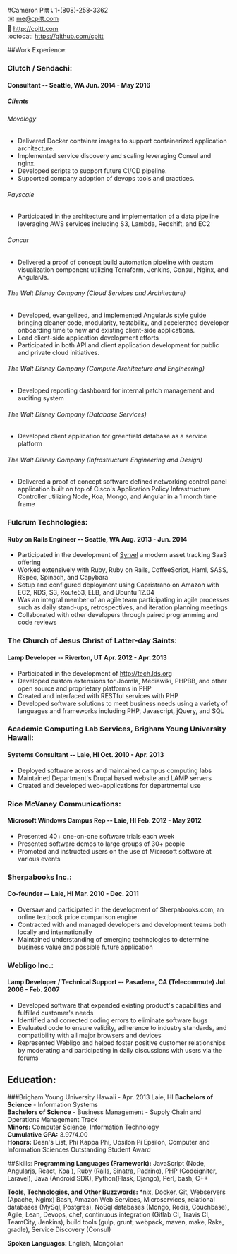 #Cameron Pitt
:telephone_receiver:  1-(808)-258-3362  
:envelope:   me@cpitt.com  
:bust_in_silhouette: http://cpitt.com  
:octocat:  https://github.com/cpitt  


##Work Experience:

### Clutch / Sendachi:
#### Consultant -- Seattle, WA Jun. 2014 - May 2016

##### Clients

###### Movology
* Delivered Docker container images to support containerized application architecture.
* Implemented service discovery and scaling leveraging Consul and nginx.
* Developed scripts to support future CI/CD pipeline.
* Supported company adoption of devops tools and practices.

###### Payscale
* Participated in the architecture and implementation of a data pipeline
  leveraging AWS services including S3, Lambda, Redshift, and EC2

###### Concur
* Delivered a proof of concept build automation pipeline with custom
  visualization component utilizing Terraform, Jenkins, Consul, Nginx, and
  AngularJs.

###### The Walt Disney Company (Cloud Services and Architecture)
* Developed, evangelized, and implemented AngularJs style guide
    bringing cleaner code, modularity, testability, and
    accelerated developer onboarding time to new and existing client-side
    applications.
* Lead client-side application development efforts
* Participated in both API and client application development for public and
  private cloud initiatives.

###### The Walt Disney Company (Compute Architecture and Engineering)
* Developed reporting dashboard for internal patch management and auditing system

###### The Walt Disney Company (Database Services)
* Developed client application for greenfield database as a service platform

###### The Walt Disney Company (Infrastructure Engineering and Design)
* Delivered a proof of concept software defined networking control panel
  application built on top of Cisco's Application Policy Infrastructure Controller
  utilizing Node, Koa, Mongo, and Angular in a 1 month time frame

### Fulcrum Technologies:
#### Ruby on Rails Engineer -- Seattle, WA Aug. 2013 - Jun. 2014
* Participated in the development of [Syrvel](http://syrvel.com) a modern asset tracking SaaS offering
* Worked extensively with Ruby, Ruby on Rails, CoffeeScript, Haml, SASS, RSpec, Spinach, and Capybara
* Setup and configured deployment using Capristrano on Amazon with EC2, RDS, S3, Route53, ELB, and Ubuntu 12.04
* Was an integral member of an agile team participating in agile processes such as daily
  stand-ups, retrospectives, and iteration planning meetings
* Collaborated with other developers through paired programming and code reviews

### The Church of Jesus Christ of Latter-day Saints:
#### Lamp Developer -- Riverton, UT Apr. 2012 - Apr. 2013
* Participated in the development of http://tech.lds.org
* Developed custom extensions for Joomla, Mediawiki, PHPBB, and other open source and proprietary platforms in PHP
* Created and interfaced with RESTful services with PHP
* Developed software solutions to meet business needs using a variety of languages and frameworks including PHP, Javascript, jQuery, and SQL

### Academic Computing Lab Services, Brigham Young University Hawaii:
#### Systems Consultant -- Laie, HI Oct. 2010 - Apr. 2013
* Deployed software across and maintained campus computing labs
* Maintained Department's Drupal based website and LAMP servers
* Created and developed web-applications for departmental use

### Rice McVaney Communications: 
#### Microsoft Windows Campus Rep -- Laie, HI Feb. 2012 - May 2012
* Presented 40+ one-on-one software trials each week
* Presented software demos to large groups of 30+ people
* Promoted and instructed users on the use of Microsoft software at various events

### Sherpabooks Inc.: 
#### Co-founder -- Laie, HI Mar. 2010 - Dec. 2011
* Oversaw and participated in the development of Sherpabooks.com, an online textbook price comparison engine
* Contracted with and managed developers and development teams both locally and internationally
* Maintained understanding of emerging technologies to determine business value and possible future application

### Webligo Inc.: 
#### Lamp Developer / Technical Support -- Pasadena, CA (Telecommute) Jul. 2006 - Feb. 2007
* Developed software that expanded existing product's capabilities and fulfilled customer's needs 
* Identified and corrected coding errors to eliminate software bugs 
* Evaluated code to ensure validity, adherence to industry standards, and compatibility with all major browsers and devices
* Represented Webligo and helped foster positive customer relationships by moderating and participating in daily discussions with users via the forums 

## Education:

###Brigham Young University Hawaii  - Apr. 2013 Laie, HI
**Bachelors of Science** - Information Systems  
**Bachelors of Science** - Business Management - Supply Chain and Operations Management Track  
**Minors:** Computer Science, Information Technology  
**Cumulative GPA:** 3.97/4.00  
**Honors:** Dean's List, Phi Kappa Phi, Upsilon Pi Epsilon, Computer and Information Sciences Outstanding Student Award  

##Skills:
**Programming Languages (Framework):** JavaScript (Node, Angularjs, React, Koa ), Ruby (Rails, Sinatra, Padrino), PHP
(Codeigniter, Laravel), Java (Android SDK), Python(Flask, Django), Perl, bash, C++

**Tools, Technologies, and Other Buzzwords:**  \*nix, Docker, Git, Webservers (Apache, Nginx)
Bash, Amazon Web Services, Microservices, relational databases (MySql, Postgres),
NoSql databases (Mongo, Redis, Couchbase), Agile, Lean, Devops, chef,
continuous integration (Gitlab CI, Travis CI, TeamCity, Jenkins), build tools
(gulp, grunt, webpack, maven, make, Rake, gradle), Service Discovery (Consul) 

**Spoken Languages:** English, Mongolian

